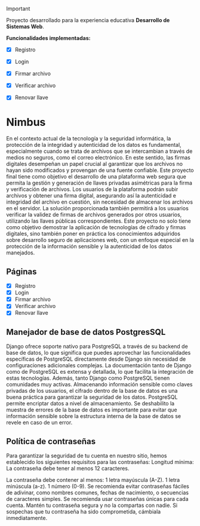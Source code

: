 > [!IMPORTANT]
> Proyecto desarrollado para la experiencia educativa **Desarrollo de Sistemas Web**.

**Funcionalidades implementadas:**
- [x] Registro
- [x] Login
- [x] Firmar archivo
- [x] Verificar archivo
- [x] Renovar llave


# Nimbus

En el contexto actual de la tecnología y la seguridad informática, la protección de la integridad y autenticidad de los datos es fundamental, especialmente cuando se trata de archivos que se intercambian a través de medios no seguros, como el correo electrónico. En este sentido, las firmas digitales desempeñan un papel crucial al garantizar que los archivos no hayan sido modificados y provengan de una fuente confiable.
Este proyecto final tiene como objetivo el desarrollo de una plataforma web segura que permita la gestión y generación de llaves privadas asimétricas para la firma y verificación de archivos. Los usuarios de la plataforma podrán subir archivos y obtener una firma digital, asegurando así la autenticidad e integridad del archivo en cuestión, sin necesidad de almacenar los archivos en el servidor. La solución proporcionada también permitirá a los usuarios verificar la validez de firmas de archivos generados por otros usuarios, utilizando las llaves públicas correspondientes.
Este proyecto no solo tiene como objetivo demostrar la aplicación de tecnologías de cifrado y firmas digitales, sino también poner en práctica los conocimientos adquiridos sobre desarrollo seguro de aplicaciones web, con un enfoque especial en la protección de la información sensible y la autenticidad de los datos manejados.

## Páginas

- [x] Registro
- [x] Login
- [x] Firmar archivo
- [x] Verificar archivo
- [x] Renovar llave

## Manejador de base de datos PostgresSQL
Django ofrece soporte nativo para PostgreSQL a través de su backend de base de datos, lo que significa que puedes aprovechar las funcionalidades específicas de PostgreSQL directamente desde Django sin necesidad de configuraciones adicionales complejas. La documentación tanto de Django como de PostgreSQL es extensa y detallada, lo que facilita la integración de estas tecnologías. Además, tanto Django como PostgreSQL tienen comunidades muy activas.
Almacenando información sensible como claves privadas de los usuarios, el cifrado dentro de la base de datos es una buena práctica para garantizar la seguridad de los datos. PostgreSQL permite encriptar datos a nivel de almacenamiento.
Se deshabilito la muestra de errores de la base de datos es importante para evitar que información sensible sobre la estructura interna de la base de datos se revele en caso de un error.

## Política de contraseñas
Para garantizar la seguridad de tu cuenta en nuestro sitio, hemos establecido los siguientes requisitos para las contraseñas:
Longitud mínima: La contraseña debe tener al menos 12 caracteres.

La contraseña debe contener al menos:
  1 letra mayúscula (A-Z).
  1 letra minúscula (a-z).
  1 número (0-9).
Se recomienda evitar contraseñas fáciles de adivinar, como nombres comunes, fechas de nacimiento, o secuencias de caracteres simples.
Se recomienda usar contraseñas únicas para cada cuenta.
Mantén tu contraseña segura y no la compartas con nadie. Si sospechas que tu contraseña ha sido comprometida, cámbiala inmediatamente.
